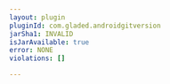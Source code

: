 ```yaml
---
layout: plugin
pluginId: com.gladed.androidgitversion
jarSha1: INVALID
isJarAvailable: true
error: NONE
violations: []

---
```

